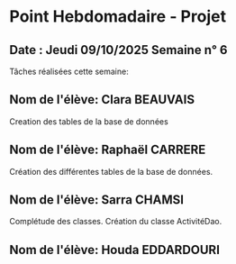 # Point Hebdomadaire - Projet

## Date : Jeudi 09/10/2025 Semaine n° 6

Tâches réalisées cette semaine: 

## Nom de l'élève: Clara BEAUVAIS
Creation des tables de la base de données 

## Nom de l'élève: Raphaël CARRERE

Création des différentes tables de la base de données. 

## Nom de l'élève: Sarra CHAMSI
Complétude des classes.
Création du classe ActivitéDao.

## Nom de l'élève: Houda EDDARDOURI








